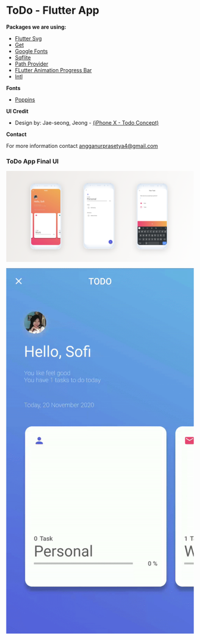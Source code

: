# ToDo - Flutter App


**Packages we are using:**

- [Flutter Svg](https://pub.dev/packages/flutter_svg)
- [Get](https://pub.dev/packages/get)
- [Google Fonts](https://pub.dev/packages/google_fonts)
- [Sqflite](https://pub.dev/packages/sqflite)
- [Path Provider](https://pub.dev/packages/path_provider)
- [FLutter Animation Progress Bar](https://pub.dev/packages/flutter_animation_progress_bar)
- [Intl](https://pub.dev/packages/intl)

**Fonts**

-  [Poppins](https://fonts.google.com/specimen/Poppins)

**UI Credit**

- Design by: Jae-seong, Jeong - [(iPhone X - Todo Concept)](https://dribbble.com/shots/3812962-iPhone-X-Todo-Concept)

**Contact**

For more information contact angganurprasetya4@gmail.com

### ToDo App Final UI

![App UI](https://raw.githubusercontent.com/prasetyanurangga/todo/master/todo_app_ui.png)

![Demo](https://raw.githubusercontent.com/prasetyanurangga/todo/master/todo_app.gif)
